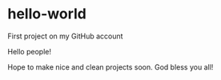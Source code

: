 # hello-world
First project on my GitHub account

Hello people!

Hope to make nice and clean projects soon.
God bless you all!
